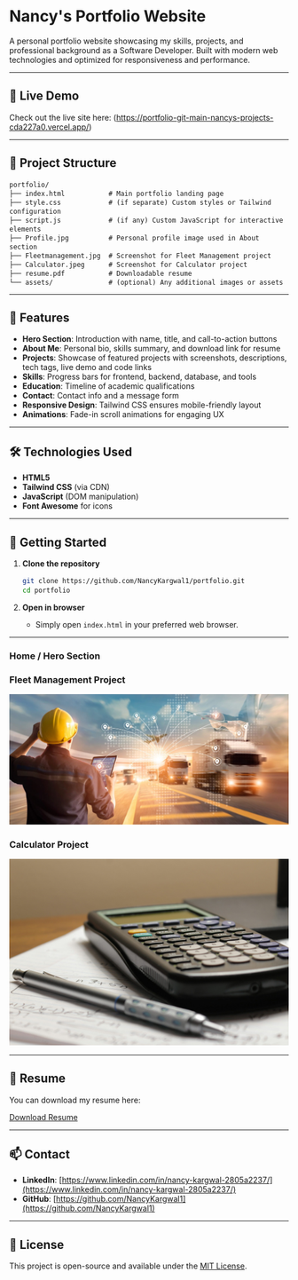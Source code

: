 # Nancy's Portfolio Website

A personal portfolio website showcasing my skills, projects, and professional background as a Software Developer. Built with modern web technologies and optimized for responsiveness and performance.

---

## 🌟 Live Demo

Check out the live site here: (https://portfolio-git-main-nancys-projects-cda227a0.vercel.app/)

---

## 📁 Project Structure

```
portfolio/
├── index.html           # Main portfolio landing page
├── style.css            # (if separate) Custom styles or Tailwind configuration
├── script.js            # (if any) Custom JavaScript for interactive elements
├── Profile.jpg          # Personal profile image used in About section
├── Fleetmanagement.jpg  # Screenshot for Fleet Management project
├── Calculator.jpeg      # Screenshot for Calculator project
├── resume.pdf           # Downloadable resume
└── assets/              # (optional) Any additional images or assets
```

---

## 🎯 Features

* **Hero Section**: Introduction with name, title, and call-to-action buttons
* **About Me**: Personal bio, skills summary, and download link for resume
* **Projects**: Showcase of featured projects with screenshots, descriptions, tech tags, live demo and code links
* **Skills**: Progress bars for frontend, backend, database, and tools
* **Education**: Timeline of academic qualifications
* **Contact**: Contact info and a message form
* **Responsive Design**: Tailwind CSS ensures mobile-friendly layout
* **Animations**: Fade-in scroll animations for engaging UX

---

## 🛠 Technologies Used

* **HTML5**
* **Tailwind CSS** (via CDN)
* **JavaScript** (DOM manipulation)
* **Font Awesome** for icons

---

## 🚀 Getting Started

1. **Clone the repository**

   ```bash
   git clone https://github.com/NancyKargwal1/portfolio.git
   cd portfolio
   ```
2. **Open in browser**

   * Simply open `index.html` in your preferred web browser.

---

### Home / Hero Section

### Fleet Management Project

![Fleet Management](Fleetmanagement.jpg)

### Calculator Project

![Calculator](Calculator.jpeg)

---

## 📄 Resume

You can download my resume here:

[Download Resume](resume.pdf)

---

## 📫 Contact

* **LinkedIn**: [https://www.linkedin.com/in/nancy-kargwal-2805a2237/](https://www.linkedin.com/in/nancy-kargwal-2805a2237/)
* **GitHub**: [https://github.com/NancyKargwal1](https://github.com/NancyKargwal1)

---

## 📜 License

This project is open-source and available under the [MIT License](LICENSE).
